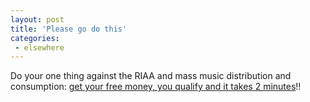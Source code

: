 ```yaml
---
layout: post
title: 'Please go do this'
categories:
 - elsewhere
---
```


Do your one thing against the RIAA and mass music distribution and consumption: <a href="http://www.musiccdsettlement.com/">get your free money, you qualify and it takes 2 minutes</a>!!

